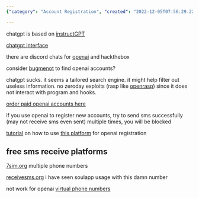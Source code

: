 ```yaml
---
{"category": "Account Registration", "created": "2022-12-05T07:56:29.223Z", "date": "2022-12-05 07:56:29", "description": "This article provides various resources for registering OpenAI's ChatGPT and DALL-E 2 accounts. The resources include discord chats, search engines, paid sources, SMS platforms, tutorials, and warnings about possible blocking during the registration process.", "modified": "2022-12-06T15:42:05.866Z", "tags": ["ChatGPT", "DALL-E 2", "registration", "resources", "discord chats", "search engines", "paid sources"], "title": "openai codex chatgpt dalle-2 account registration"}

---
```


chatgpt is based on [instructGPT](https://gpt3demo.com/apps/instructgpt)

[chatgpt interface](https://chat.openai.com/chat)

there are discord chats for [openai](https://discord.gg/openai) and hackthebox

consider [bugmenot](http://bugmenot.com/view/openai.com) to find openai accounts?

chatgpt sucks. it seems a tailored search engine. it might help filter out useless information. no zeroday exploits (rasp like [openrasp](https://github.com/baidu/openrasp)) since it does not interact with program and hooks.

[order paid openai accounts here](https://eylink.cn/)

if you use openai to register new accounts, try to send sms successfully (may not receive sms even sent) multiple times, you will be blocked

[tutorial](https://www.modb.pro/db/573022) on how to use [this platform](https://sms-activate.org/cn) for openai registration

## free sms receive platforms

[7sim.org](https://7sim.org/) multiple phone numbers

[receivesms.org](https://www.receivesms.org/swedish-number/3645/) i have seen soulapp usage with this damn number

not work for openai [virtual phone numbers](https://smsreceivefree.com/country/usa)
